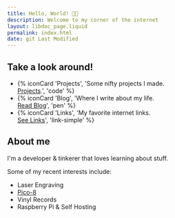 ```yaml
---
title: Hello, World! 👋🏻
description: Welcome to my corner of the internet
layout: libdoc_page.liquid
permalink: index.html
date: git Last Modified
---
```


## Take a look around!

-   {% iconCard 'Projects', 'Some nifty projects I made. <br>[Projects](/projects/).', 'code' %}
-   {% iconCard 'Blog', 'Where I write about my life. <br>[Read Blog](/posts/)', 'pen' %}
-   {% iconCard 'Links', 'My favorite internet links. <br>[See Links](/bookmarks/)', 'link-simple' %}

## About me

I'm a developer & tinkerer that loves learning about stuff.

Some of my recent interests include:

-   Laser Engraving
-   [Pico-8](https://www.lexaloffle.com/pico-8.php)
-   Vinyl Records
-   Raspberry Pi & Self Hosting

